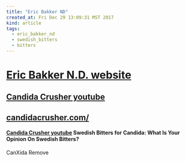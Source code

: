 ```yaml
---
title: "Eric Bakker ND"
created_at: Fri Dec 29 13:09:31 MST 2017
kind: article
tags:
  - eric_bakker_nd
  - swedish_bitters
  - bitters
---
```


<h1>
  <a href="http://ericbakker.com/" target="_blank">Eric Bakker N.D. website</a>
</h1>

<h2>
  <a href="https://www.youtube.com/user/CandidaCrusher/about" target="_blank">Candida Crusher youtube</a>
</h2>

<h2>
  <a href="https://www.candidacrusher.com/" target="_blank">candidacrusher.com/</a>
</h2>

<h4>
  <a href="https://www.youtube.com/watch?v=AEEhVWRnvtE" target="_blank">Candida Crusher youtube</a>
  Swedish Bitters for Candida: What Is Your Opinion On Swedish Bitters?
</h4>

CanXida Remove

<!--
html boilerplate
<a href="" target="_blank"></a>
<a name=""></a>
<img src="" width="400px">
<ul>
  <li></li>
</ul>
<pre>
</pre>
<p style="margin-bottom: 2em;"></p>
<hr style="border: 0; height: 3px; background: #333; background-image: linear-gradient(to right, #ccc, #333, #ccc);">
<pre><code>
</code></pre>
<math xmlns='http://www.w3.org/1998/Math/MathML' display='block'>
</math>
-->
